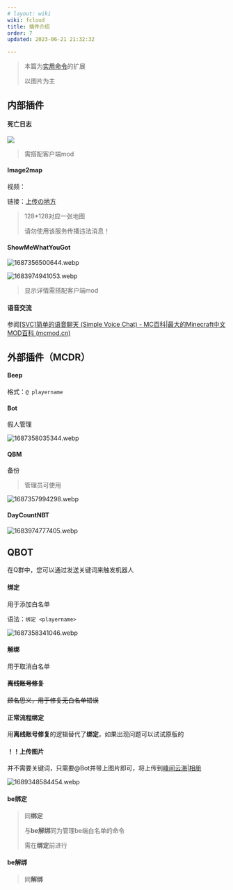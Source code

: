 ```yaml
---
# layout: wiki
wiki: fcloud
title: 插件介绍
order: 7
updated: 2023-06-21 21:32:32

---
```


> 本篇为[实用命令](/wiki/fcloud/command/)的扩展
>
> 以图片为主

## 内部插件

#### 死亡日志

![](https://onep.hzchu.top/mount/pic/2023/06/21/6492fdec314aa.webp)

> 需搭配客户端mod

#### Image2map

视频：

<div id="player_1f1693bd319289ed"></div>
<script type="text/javascript" src="https://player.dogecloud.com/js/loader"></script>
<script type="text/javascript">
var player = new DogePlayer({
    container: document.getElementById('player_1f1693bd319289ed'),
    userId: 4322,
    vcode: '1f1693bd319289ed',
    autoPlay: false,
    vtype: 10
});
</script>

链接：[上传の地方](https://upload.hzchu.top/)

> 128*128对应一张地图
>
> 请勿使用该服务传播违法消息！

#### ShowMeWhatYouGot

![1687356500644.webp](https://onep.hzchu.top/mount/pic/2023/06/21/6493045e428fc.webp)

![1683974941053.webp](https://onep.hzchu.top/mount/pic/2023/05/13/645f6b1e055bc.webp)

> 显示详情需搭配客户端mod

#### 语音交流

参阅[[SVC\]简单的语音聊天 (Simple Voice Chat) - MC百科|最大的Minecraft中文MOD百科 (mcmod.cn)](https://www.mcmod.cn/class/3693.html)



## 外部插件（MCDR）

#### Beep

格式：`@ playername`

#### Bot

假人管理

![1687358035344.webp](https://onep.hzchu.top/mount/pic/2023/06/21/64930a5c73996.webp)

#### QBM

备份

> 管理员可使用

![1687357994298.webp](https://onep.hzchu.top/mount/pic/2023/06/21/64930a3403607.webp)

#### DayCountNBT

![1683974777405.webp](https://onep.hzchu.top/mount/pic/2023/05/13/645f6a7aa15a2.webp)





## QBOT

在Q群中，您可以通过发送关键词来触发机器人

#### 绑定

用于添加白名单

语法：`绑定 <playername>`

![1687358341046.webp](https://onep.hzchu.top/mount/pic/2023/06/21/64930b98ad3ac.webp)

#### 解绑

用于取消白名单

#### ~~离线账号修复~~

~~顾名思义，用于修复无白名单错误~~

#### 正常流程绑定

用**离线账号修复**的逻辑替代了**绑定**，如果出现问题可以试试原版的

#### ！！上传图片

并不需要关键词，只需要@Bot并带上图片即可，将上传到[峰间云海|相册](https://mcweb.hzchu.top/photo/)

![1689348584454.webp](https://onep.hzchu.top/mount/pic/2023/07/14/64b169ea5fc2e.webp)

#### be绑定

> 同**绑定**
>
> 与**be解绑**同为管理be端白名单的命令
>
> 需在**绑定**前进行

#### be解绑

> 同**解绑**
